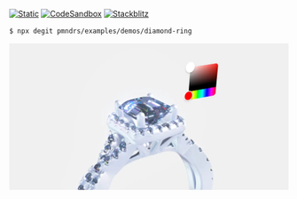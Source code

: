 [![Static](https://img.shields.io/badge/demo-%23646CFF.svg?logo=html5&logoColor=white)](https://pmndrs.github.io/examples/diamond-ring)
[![CodeSandbox](https://img.shields.io/badge/codesandbox-040404?logo=codesandbox&logoColor=DBDBDB)](https://codesandbox.io/s/github/pmndrs/examples/tree/main/demos/diamond-ring)
[![Stackblitz](https://img.shields.io/badge/stackblitz-fff?logo=Stackblitz&logoColor=1389FD)](https://stackblitz.com/github/pmndrs/examples/tree/main/demos/diamond-ring)

```sh
$ npx degit pmndrs/examples/demos/diamond-ring
```

![](thumbnail.webp)
